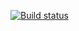 [![Build status](https://ci.appveyor.com/api/projects/status/005m8b52ewrsqucs?svg=true)](https://ci.appveyor.com/project/Ksenia-Mesh/react-usejsonfetch)
